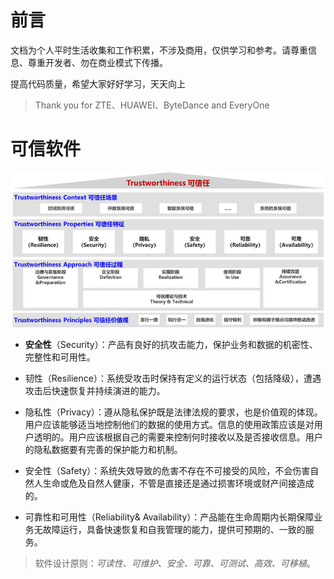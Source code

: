 # 前言

文档为个人平时生活收集和工作积累，不涉及商用，仅供学习和参考。请尊重信息、尊重开发者、勿在商业模式下传播。

提高代码质量，希望大家好好学习，天天向上

> Thank you for ZTE、HUAWEI、ByteDance and EveryOne



# 可信软件

![](./images/we-offer-cn.jpg)

- **安全性**（Security）：产品有良好的抗攻击能力，保护业务和数据的机密性、完整性和可用性。

- 韧性（Resilience）：系统受攻击时保持有定义的运行状态（包括降级），遭遇攻击后快速恢复并持续演进的能力。

- 隐私性（Privacy）：遵从隐私保护既是法律法规的要求，也是价值观的体现。用户应该能够适当地控制他们的数据的使用方式。信息的使用政策应该是对用户透明的。用户应该根据自己的需要来控制何时接收以及是否接收信息。用户的隐私数据要有完善的保护能力和机制。

- 安全性（Safety）：系统失效导致的危害不存在不可接受的风险，不会伤害自然人生命或危及自然人健康，不管是直接还是通过损害环境或财产间接造成的。

- 可靠性和可用性（Reliability& Availability）：产品能在生命周期内长期保障业务无故障运行，具备快速恢复和自我管理的能力，提供可预期的、一致的服务。

> 软件设计原则：*可读性、可维护、安全、可靠、可测试、高效、可移植*。
